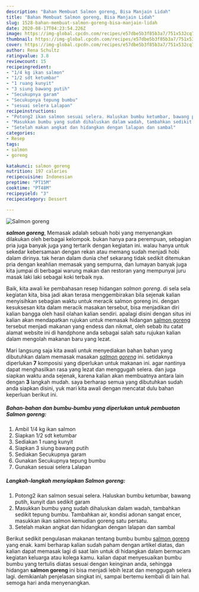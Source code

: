 ```yaml
---
description: "Bahan Membuat Salmon goreng, Bisa Manjain Lidah"
title: "Bahan Membuat Salmon goreng, Bisa Manjain Lidah"
slug: 1528-bahan-membuat-salmon-goreng-bisa-manjain-lidah
date: 2020-08-17T04:23:54.226Z
image: https://img-global.cpcdn.com/recipes/e57dbe5b3f85b3a7/751x532cq70/salmon-goreng-foto-resep-utama.jpg
thumbnail: https://img-global.cpcdn.com/recipes/e57dbe5b3f85b3a7/751x532cq70/salmon-goreng-foto-resep-utama.jpg
cover: https://img-global.cpcdn.com/recipes/e57dbe5b3f85b3a7/751x532cq70/salmon-goreng-foto-resep-utama.jpg
author: Rena Schultz
ratingvalue: 3.8
reviewcount: 15
recipeingredient:
- "1/4 kg ikan salmon"
- "1/2 sdt ketumbar"
- "1 ruang kunyit"
- "3 siung bawang putih"
- "Secukupnya garam"
- "Secukupnya tepung bumbu"
- "sesuai selera Lalapan"
recipeinstructions:
- "Potong2 ikan salmon sesuai selera. Haluskan bumbu ketumbar, bawang putih, kunyit dan sedikit garam"
- "Masukkan bumbu yang sudah dihaluskan dalam wadah, tambahkan sedikit tepung bumbu. Tambahkan air, kondisi adonan sangat encer, masukkan ikan salmon kemudian goreng satu persatu."
- "Setelah makan angkat dan hidangkan dengan lalapan dan sambal"
categories:
- Resep
tags:
- salmon
- goreng

katakunci: salmon goreng 
nutrition: 197 calories
recipecuisine: Indonesian
preptime: "PT15M"
cooktime: "PT48M"
recipeyield: "3"
recipecategory: Dessert

---
```



![Salmon goreng](https://img-global.cpcdn.com/recipes/e57dbe5b3f85b3a7/751x532cq70/salmon-goreng-foto-resep-utama.jpg)

<b><i>salmon goreng</i></b>, Memasak adalah sebuah hobi yang menyenangkan dilakukan oleh berbagai kelompok. bukan hanya para perempuan, sebagian pria juga banyak juga yang tertarik dengan kegiatan ini. walau hanya untuk sekedar kebersamaan dengan rekan atau memang sudah menjadi hobi dalam dirinya. tak heran dalam dunia chef sekarang tidak sedikit ditemukan pria dengan keahlian memasak yang sempurna, dan lumayan banyak juga kita jumpai di berbagai warung makan dan restoran yang mempunyai juru masak laki laki sebagai koki terbaik nya.

Baik, kita awali ke pembahasan resep hidangan <i>salmon goreng</i>. di sela sela kegiatan kita, bisa jadi akan terasa menggembirakan bila sejenak kalian menyisihkan sebagian waktu untuk meracik salmon goreng ini. dengan kesuksesan kita dalam meracik masakan tersebut, bisa menjadikan diri kalian bangga oleh hasil olahan kalian sendiri. apalagi disini dengan situs ini kalian akan mendapatkan rujukan untuk memasak hidangan <u>salmon goreng</u> tersebut menjadi makanan yang endess dan nikmat, oleh sebab itu catat alamat website ini di handphone anda sebagai salah satu rujukan kalian dalam mengolah makanan baru yang lezat.




Mari langsung saja kita awali untuk menyediakan bahan bahan yang dibutuhkan dalam memasak masakan <u><i>salmon goreng</i></u> ini. setidaknya diperlukan <b>7</b> komposisi yang diperlukan untuk makanan ini. agar nantinya dapat menghasilkan rasa yang lezat dan menggugah selera. dan juga siapkan waktu anda sejenak, karena kalian akan membuatnya antara lain dengan <b>3</b> langkah mudah. saya berharap semua yang dibutuhkan sudah anda siapkan disini, yuk mari kita awali dengan mencatat dulu bahan keperluan berikut ini.

<!--inarticleads1-->

##### Bahan-bahan dan bumbu-bumbu yang diperlukan untuk pembuatan Salmon goreng:

1. Ambil 1/4 kg ikan salmon
1. Siapkan 1/2 sdt ketumbar
1. Sediakan 1 ruang kunyit
1. Siapkan 3 siung bawang putih
1. Sediakan Secukupnya garam
1. Gunakan Secukupnya tepung bumbu
1. Gunakan sesuai selera Lalapan




<!--inarticleads2-->

##### Langkah-langkah menyiapkan Salmon goreng:

1. Potong2 ikan salmon sesuai selera. Haluskan bumbu ketumbar, bawang putih, kunyit dan sedikit garam
1. Masukkan bumbu yang sudah dihaluskan dalam wadah, tambahkan sedikit tepung bumbu. Tambahkan air, kondisi adonan sangat encer, masukkan ikan salmon kemudian goreng satu persatu.
1. Setelah makan angkat dan hidangkan dengan lalapan dan sambal




Berikut sedikit pengulasan makanan tentang bumbu bumbu <u>salmon goreng</u> yang enak. kami berharap kalian sudah paham dengan artikel diatas, dan kalian dapat memasak lagi di saat lain untuk di hidangkan dalam bermacam kegiatan keluarga atau kolega kamu. kalian dapat menyesuaikan bumbu bumbu yang tertulis diatas sesuai dengan keinginan anda, sehingga hidangan <b>salmon goreng</b> ini bisa menjadi lebih lezat dan menggugah selera lagi. demikianlah penjelasan singkat ini, sampai bertemu kembali di lain hal. semoga hari anda menyenangkan.
